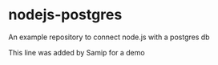 # nodejs-postgres
An example repository to connect node.js with a postgres db

This line was added by Samip for a demo
